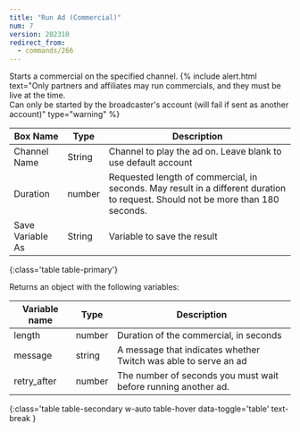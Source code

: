 ```yaml
---
title: "Run Ad (Commercial)"
num: 7
version: 202310
redirect_from:
  - commands/266
---
```


Starts a commercial on the specified channel.
{% include alert.html text="Only partners and affiliates may run commercials, and they must be live at the time.<br />
Can only be started by the broadcaster's account (will fail if sent as another account)" type="warning" %}

| Box Name | Type | Description | 
|-------|--------|--------
Channel Name|String|Channel to play the ad on. Leave blank to use default account
Duration|number|Requested length of commercial, in seconds. May result in a different duration to request. Should not be more than 180 seconds.
Save Variable As|String|Variable to save the result
{:class='table table-primary'}

Returns an object with the following variables:

| Variable name | Type | Description
|-------|--------|--------
length|number|Duration of the commercial, in seconds
message|string|A message that indicates whether Twitch was able to serve an ad
retry_after|number|The number of seconds you must wait before running another ad.
{:class='table table-secondary w-auto table-hover data-toggle='table' text-break }